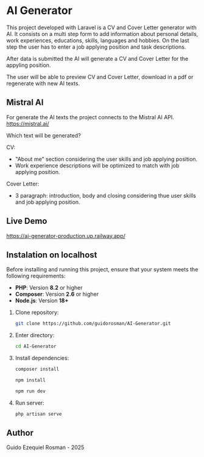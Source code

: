 # AI Generator

This project developed with Laravel is a CV and Cover Letter generator with AI. It consists on a multi step form to add information about personal details, work experiences, educations, skills, languages and hobbies. On the last step the user has to enter a job applying position and task descriptions.

After data is submitted the AI will generate a CV and Cover Letter for the appyling position.

The user will be able to preview CV and Cover Letter, download in a pdf or regenerate with new AI texts.

## Mistral AI

For generate the AI texts the project connects to the Mistral AI API. https://mistral.ai/ 

Which text will be generated? 

CV:
- "About me" section considering the user skills and job applying position.
- Work experience descriptions will be optimized to match with job applying position.

Cover Letter:
- 3 paragraph: introduction, body and closing considering thue user skills and job applying position.

## Live Demo
https://ai-generator-production.up.railway.app/

## Instalation on localhost

Before installing and running this project, ensure that your system meets the following requirements:

- **PHP**: Version **8.2** or higher  
- **Composer**: Version **2.6** or higher  
- **Node.js**: Version **18+**

1. Clone repository:

    ```bash
    git clone https://github.com/guidorosman/AI-Generator.git
    ```
2. Enter directory:

    ```bash
    cd AI-Generator
    ```
3. Install dependencies:

    ```bash
    composer install
    ```
    ```bash
    npm install
    ```
    ```bash
    npm run dev
    ```
4. Run server:

    ```bash
    php artisan serve
    ```
## Author
Guido Ezequiel Rosman - 2025

